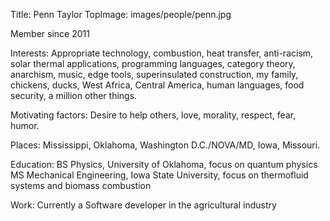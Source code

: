 Title: Penn Taylor
TopImage: images/people/penn.jpg

Member since 2011

Interests:
Appropriate technology, combustion, heat transfer, anti-racism, solar thermal applications, programming languages, category theory, anarchism, music, edge tools, superinsulated construction, my family, chickens, ducks, West Africa, Central America, human languages, food security, a million other things.

Motivating factors:
Desire to help others, love, morality, respect, fear, humor.

Places:
Mississippi, Oklahoma, Washington D.C./NOVA/MD, Iowa, Missouri.

Education:
BS Physics, University of Oklahoma, focus on quantum physics
MS Mechanical Engineering, Iowa State University, focus on thermofluid systems and biomass combustion

Work:
Currently a Software developer in the agricultural industry
